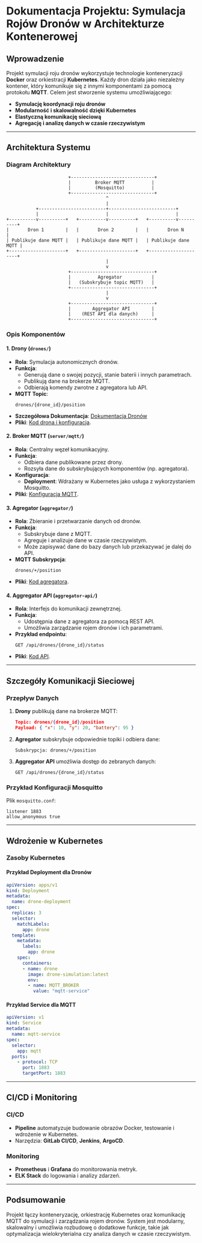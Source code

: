 
# Dokumentacja Projektu: Symulacja Rojów Dronów w Architekturze Kontenerowej

## Wprowadzenie

Projekt symulacji roju dronów wykorzystuje technologie konteneryzacji **Docker** oraz orkiestracji **Kubernetes**. Każdy dron działa jako niezależny kontener, który komunikuje się z innymi komponentami za pomocą protokołu **MQTT**. Celem jest stworzenie systemu umożliwiającego:

- **Symulację koordynacji roju dronów**
- **Modularność i skalowalność dzięki Kubernetes**
- **Elastyczną komunikację sieciową**
- **Agregację i analizę danych w czasie rzeczywistym**

---

## Architektura Systemu

### Diagram Architektury

```
                       +-------------------------------+
                       |         Broker MQTT          |
                       |         (Mosquitto)          |
                       +-------------------------------+
                                     ^
                                     |
           +-------------------------+-------------------------+
           |                         |                         |
+----------v----------+   +----------v----------+   +----------v----------+
|       Dron 1        |   |       Dron 2        |   |       Dron N        |
| Publikuje dane MQTT |   | Publikuje dane MQTT |   | Publikuje dane MQTT |
+---------------------+   +---------------------+   +---------------------+
                                     |
                                     v
                       +-------------------------------+
                       |          Agregator           |
                       |   (Subskrybuje topic MQTT)   |
                       +-------------------------------+
                                     |
                                     v
                       +-------------------------------+
                       |        Aggregator API        |
                       |    (REST API dla danych)     |
                       +-------------------------------+
```

### Opis Komponentów

#### 1. **Drony (`drones/`)**

- **Rola**: Symulacja autonomicznych dronów.
- **Funkcja**:
  - Generują dane o swojej pozycji, stanie baterii i innych parametrach.
  - Publikują dane na brokerze MQTT.
  - Odbierają komendy zwrotne z agregatora lub API.
- **MQTT Topic**:
  ```
  drones/{drone_id}/position
  ```
- **Szczegółowa Dokumentacja**: [Dokumentacja Dronów](./_docs/drones_component.md)  
- **Pliki**: [Kod drona i konfiguracja](drones/).

#### 2. **Broker MQTT (`server/mqtt/`)**

- **Rola**: Centralny węzeł komunikacyjny.
- **Funkcja**:
  - Odbiera dane publikowane przez drony.
  - Rozsyła dane do subskrybujących komponentów (np. agregatora).
- **Konfiguracja**:
  - **Deployment**: Wdrażany w Kubernetes jako usługa z wykorzystaniem Mosquitto.
- **Pliki**: [Konfiguracja MQTT](server/mqtt/).

#### 3. **Agregator (`aggregator/`)**

- **Rola**: Zbieranie i przetwarzanie danych od dronów.
- **Funkcja**:
  - Subskrybuje dane z MQTT.
  - Agreguje i analizuje dane w czasie rzeczywistym.
  - Może zapisywać dane do bazy danych lub przekazywać je dalej do API.
- **MQTT Subskrypcja**:
  ```
  drones/+/position
  ```
- **Pliki**: [Kod agregatora](aggregator/).

#### 4. **Aggregator API (`aggregator-api/`)**

- **Rola**: Interfejs do komunikacji zewnętrznej.
- **Funkcja**:
  - Udostępnia dane z agregatora za pomocą REST API.
  - Umożliwia zarządzanie rojem dronów i ich parametrami.
- **Przykład endpointu**:
  ```http
  GET /api/drones/{drone_id}/status
  ```
- **Pliki**: [Kod API](aggregator-api/).

---

## Szczegóły Komunikacji Sieciowej

### Przepływ Danych

1. **Drony** publikują dane na brokerze MQTT:
   ```json
   Topic: drones/{drone_id}/position
   Payload: { "x": 10, "y": 20, "battery": 95 }
   ```

2. **Agregator** subskrybuje odpowiednie topiki i odbiera dane:
   ```
   Subskrypcja: drones/+/position
   ```

3. **Aggregator API** umożliwia dostęp do zebranych danych:
   ```http
   GET /api/drones/{drone_id}/status
   ```

### Przykład Konfiguracji Mosquitto

Plik `mosquitto.conf`:
```
listener 1883
allow_anonymous true
```

---

## Wdrożenie w Kubernetes

### Zasoby Kubernetes

#### Przykład Deployment dla Dronów

```yaml
apiVersion: apps/v1
kind: Deployment
metadata:
  name: drone-deployment
spec:
  replicas: 3
  selector:
    matchLabels:
      app: drone
  template:
    metadata:
      labels:
        app: drone
    spec:
      containers:
      - name: drone
        image: drone-simulation:latest
        env:
        - name: MQTT_BROKER
          value: "mqtt-service"
```

#### Przykład Service dla MQTT

```yaml
apiVersion: v1
kind: Service
metadata:
  name: mqtt-service
spec:
  selector:
    app: mqtt
  ports:
    - protocol: TCP
      port: 1883
      targetPort: 1883
```

---

## CI/CD i Monitoring

### CI/CD

- **Pipeline** automatyzuje budowanie obrazów Docker, testowanie i wdrożenie w Kubernetes.
- Narzędzia: **GitLab CI/CD**, **Jenkins**, **ArgoCD**.

### Monitoring

- **Prometheus** i **Grafana** do monitorowania metryk.
- **ELK Stack** do logowania i analizy zdarzeń.

---

## Podsumowanie

Projekt łączy konteneryzację, orkiestrację Kubernetes oraz komunikację MQTT do symulacji i zarządzania rojem dronów. System jest modularny, skalowalny i umożliwia rozbudowę o dodatkowe funkcje, takie jak optymalizacja wielokryterialna czy analiza danych w czasie rzeczywistym.
